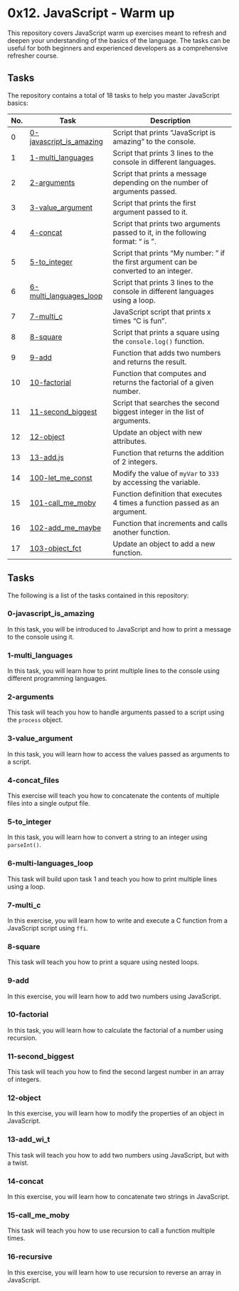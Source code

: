 # 0x12. JavaScript - Warm up

This repository covers JavaScript warm up exercises meant to refresh and deepen your understanding of the basics of the language. The tasks can be useful for both beginners and experienced developers as a comprehensive refresher course.

## Tasks

The repository contains a total of 18 tasks to help you master JavaScript basics:

| **No.** | **Task** | **Description** |
|---------|----------|-----------------|
|0| [0-javascript_is_amazing](./0-javascript_is_amazing.js/) | Script that prints “JavaScript is amazing” to the console. |
|1| [1-multi_languages](./1-multi_languages.js/) | Script that prints 3 lines to the console in different languages. |
|2| [2-arguments](./2-arguments.js/) | Script that prints a message depending on the number of arguments passed. |
|3| [3-value_argument](./3-value_argument.js/) | Script that prints the first argument passed to it. |
|4| [4-concat](./4-concat.js/) | Script that prints two arguments passed to it, in the following format: “ is ”. |
|5| [5-to_integer](./5-to_integer.js/) | Script that prints “My number: ” if the first argument can be converted to an integer. |
|6| [6-multi_languages_loop](./6-multi_languages_loop.js/) | Script that prints 3 lines to the console in different languages using a loop. |
|7| [7-multi_c](./7-multi_c.js/) | JavaScript script that prints x times “C is fun”. |
|8| [8-square](./8-square.js/) | Script that prints a square using the `console.log()` function. |
|9| [9-add](./9-add.js/) | Function that adds two numbers and returns the result. |
|10| [10-factorial](./10-factorial.js/) | Function that computes and returns the factorial of a given number. |
|11| [11-second_biggest](./11-second_biggest.js/) | Script that searches the second biggest integer in the list of arguments. |
|12| [12-object](./12-object.js/) | Update an object with new attributes. |
|13| [13-add.js](./13-add.js/) | Function that returns the addition of 2 integers. |
|14| [100-let_me_const](./100-let_me_const.js/) | Modify the value of `myVar` to `333` by accessing the variable. |
|15| [101-call_me_moby](./101-call_me_moby.js/) | Function definition that executes 4 times a function passed as an argument. |
|16| [102-add_me_maybe](./102-add_me_maybe.js/) | Function that increments and calls another function. |
|17| [103-object_fct](./103-object_fct.js/) | Update an object to add a new function. |

## Tasks

The following is a list of the tasks contained in this repository:

### 0-javascript_is_amazing

In this task, you will be introduced to JavaScript and how to print a message to the console using it.

### 1-multi_languages

In this task, you will learn how to print multiple lines to the console using different programming languages.

### 2-arguments

This task will teach you how to handle arguments passed to a script using the `process` object.

### 3-value_argument

In this task, you will learn how to access the values passed as arguments to a script.

### 4-concat_files

This exercise will teach you how to concatenate the contents of multiple files into a single output file.

### 5-to_integer

In this task, you will learn how to convert a string to an integer using `parseInt()`.

### 6-multi-languages_loop

This task will build upon task 1 and teach you how to print multiple lines using a loop.

### 7-multi_c

In this exercise, you will learn how to write and execute a C function from a JavaScript script using `ffi`.

### 8-square

This task will teach you how to print a square using nested loops.

### 9-add

In this exercise, you will learn how to add two numbers using JavaScript.

### 10-factorial

In this task, you will learn how to calculate the factorial of a number using recursion.

### 11-second_biggest

This task will teach you how to find the second largest number in an array of integers.

### 12-object

In this exercise, you will learn how to modify the properties of an object in JavaScript.

### 13-add_wi_t

This task will teach you how to add two numbers using JavaScript, but with a twist.

### 14-concat

In this exercise, you will learn how to concatenate two strings in JavaScript.

### 15-call_me_moby

This task will teach you how to use recursion to call a function multiple times.

### 16-recursive

In this exercise, you will learn how to use recursion to reverse an array in JavaScript.
